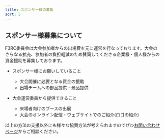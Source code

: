 ```yaml
---
title: スポンサー様の募集
sort: 5
---
```


## スポンサー様募集について
F3RC委員会は大会参加者からの出場費を元に運営を行なっております。大会のさらなる拡充、参加者の負担軽減のため賛同してくださる企業様・個人様からの資金援助を募集しております。

- スポンサー様にお願いしていること
  - 大会開催に必要となる資金の援助
  - 出場チームへの部品提供・景品提供
 
- 大会運営委員から提供できること
  - 来場者向けのブースの出展
  - 大会のオンライン配信・ウェブサイトでのご紹介(ロゴの紹介)


以上の方法の支援以外にも様々な協賛方法が考えられますのでぜひ[お問い合わせページ](/contact.html)からご相談ください。
